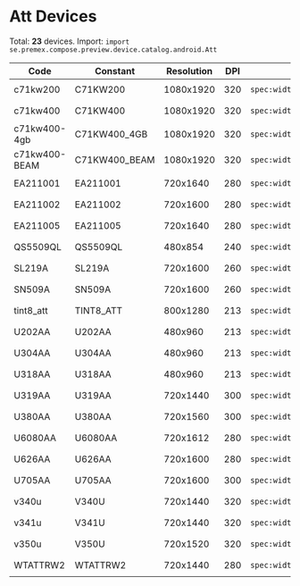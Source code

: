 # Att Devices

Total: **23** devices. Import: `import se.premex.compose.preview.device.catalog.android.Att`

| Code | Constant | Resolution | DPI | Compose Spec | Preview Usage |
|------|----------|------------|-----|-------------|---------------|
| c71kw200 | C71KW200 | 1080x1920 | 320 | `spec:width=1080px,height=1920px,dpi=320` | `@Preview(device = Att.C71KW200)` |
| c71kw400 | C71KW400 | 1080x1920 | 320 | `spec:width=1080px,height=1920px,dpi=320` | `@Preview(device = Att.C71KW400)` |
| c71kw400-4gb | C71KW400_4GB | 1080x1920 | 320 | `spec:width=1080px,height=1920px,dpi=320` | `@Preview(device = Att.C71KW400_4GB)` |
| c71kw400-BEAM | C71KW400_BEAM | 1080x1920 | 320 | `spec:width=1080px,height=1920px,dpi=320` | `@Preview(device = Att.C71KW400_BEAM)` |
| EA211001 | EA211001 | 720x1640 | 280 | `spec:width=720px,height=1640px,dpi=280` | `@Preview(device = Att.EA211001)` |
| EA211002 | EA211002 | 720x1600 | 280 | `spec:width=720px,height=1600px,dpi=280` | `@Preview(device = Att.EA211002)` |
| EA211005 | EA211005 | 720x1640 | 280 | `spec:width=720px,height=1640px,dpi=280` | `@Preview(device = Att.EA211005)` |
| QS5509QL | QS5509QL | 480x854 | 240 | `spec:width=480px,height=854px,dpi=240` | `@Preview(device = Att.QS5509QL)` |
| SL219A | SL219A | 720x1600 | 260 | `spec:width=720px,height=1600px,dpi=260` | `@Preview(device = Att.SL219A)` |
| SN509A | SN509A | 720x1600 | 260 | `spec:width=720px,height=1600px,dpi=260` | `@Preview(device = Att.SN509A)` |
| tint8_att | TINT8_ATT | 800x1280 | 213 | `spec:width=800px,height=1280px,dpi=213` | `@Preview(device = Att.TINT8_ATT)` |
| U202AA | U202AA | 480x960 | 213 | `spec:width=480px,height=960px,dpi=213` | `@Preview(device = Att.U202AA)` |
| U304AA | U304AA | 480x960 | 213 | `spec:width=480px,height=960px,dpi=213` | `@Preview(device = Att.U304AA)` |
| U318AA | U318AA | 480x960 | 213 | `spec:width=480px,height=960px,dpi=213` | `@Preview(device = Att.U318AA)` |
| U319AA | U319AA | 720x1440 | 300 | `spec:width=720px,height=1440px,dpi=300` | `@Preview(device = Att.U319AA)` |
| U380AA | U380AA | 720x1560 | 300 | `spec:width=720px,height=1560px,dpi=300` | `@Preview(device = Att.U380AA)` |
| U6080AA | U6080AA | 720x1612 | 280 | `spec:width=720px,height=1612px,dpi=280` | `@Preview(device = Att.U6080AA)` |
| U626AA | U626AA | 720x1600 | 280 | `spec:width=720px,height=1600px,dpi=280` | `@Preview(device = Att.U626AA)` |
| U705AA | U705AA | 720x1600 | 300 | `spec:width=720px,height=1600px,dpi=300` | `@Preview(device = Att.U705AA)` |
| v340u | V340U | 720x1440 | 320 | `spec:width=720px,height=1440px,dpi=320` | `@Preview(device = Att.V340U)` |
| v341u | V341U | 720x1440 | 320 | `spec:width=720px,height=1440px,dpi=320` | `@Preview(device = Att.V341U)` |
| v350u | V350U | 720x1520 | 320 | `spec:width=720px,height=1520px,dpi=320` | `@Preview(device = Att.V350U)` |
| WTATTRW2 | WTATTRW2 | 720x1440 | 280 | `spec:width=720px,height=1440px,dpi=280` | `@Preview(device = Att.WTATTRW2)` |

<!-- Generated automatically. Do not edit manually. -->
